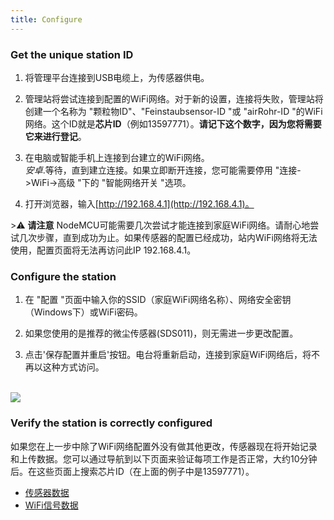 ```yaml
---
title: Configure
---
```

### Get the unique station ID
1. 将管理平台连接到USB电缆上，为传感器供电。

2. 管理站将尝试连接到配置的WiFi网络。对于新的设置，连接将失败，管理站将创建一个名称为 "颗粒物ID"、"Feinstaubsensor-ID "或 "airRohr-ID "的WiFi网络。这个ID就是**芯片ID**（例如13597771）。**请记下这个数字，因为您将需要它来进行登记**。

3. 在电脑或智能手机上连接到台建立的WiFi网络。<br>*安卓*.等待，直到建立连接。如果立即断开连接，您可能需要停用 "连接->WiFi->高级 "下的 "智能网络开关 "选项。

4. 打开浏览器，输入[http://192.168.4.1](http://192.168.4.1)。

&gt;⚠️ **请注意** NodeMCU可能需要几次尝试才能连接到家庭WiFi网络。请耐心地尝试几次步骤，直到成功为止。如果传感器的配置已经成功，站内WiFi网络将无法使用，配置页面将无法再访问此IP 192.168.4.1。

### Configure the station
1. 在 "配置 "页面中输入你的SSID（家庭WiFi网络名称）、网络安全密钥（Windows下）或WiFi密码。

2. 如果您使用的是推荐的微尘传感器(SDS011)，则无需进一步更改配置。

3. 点击'保存配置并重启'按钮。电台将重新启动，连接到家庭WiFi网络后，将不再以这种方式访问。

<br>

<img src="../docs/airrohr_config_initial.jpg" loading="lazy"/>

<br>

### Verify the station is correctly configured
如果您在上一步中除了WiFi网络配置外没有做其他更改，传感器现在将开始记录和上传数据。您可以通过导航到以下页面来验证每项工作是否正常，大约10分钟后。在这些页面上搜索芯片ID（在上面的例子中是13597771）。

 * [传感器数据](https://www.madavi.de/sensor/graph.php)
 * [WiFi信号数据](https://www.madavi.de/sensor/signal.php)
